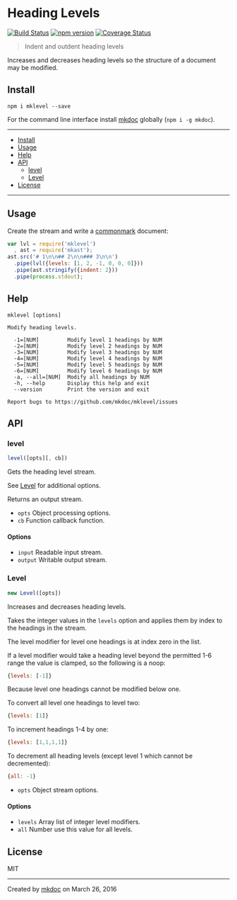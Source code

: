 # Heading Levels

[![Build Status](https://travis-ci.org/mkdoc/mklevel.svg?v=3)](https://travis-ci.org/mkdoc/mklevel)
[![npm version](http://img.shields.io/npm/v/mklevel.svg?v=3)](https://npmjs.org/package/mklevel)
[![Coverage Status](https://coveralls.io/repos/mkdoc/mklevel/badge.svg?branch=master&service=github&v=3)](https://coveralls.io/github/mkdoc/mklevel?branch=master)

> Indent and outdent heading levels

Increases and decreases heading levels so the structure of a document may be modified.

## Install

```
npm i mklevel --save
```

For the command line interface install [mkdoc][] globally (`npm i -g mkdoc`).

---

- [Install](#install)
- [Usage](#usage)
- [Help](#help)
- [API](#api)
   - [level](#level)
   - [Level](#level-1)
- [License](#license)

---

## Usage

Create the stream and write a [commonmark][] document:

```javascript
var lvl = require('mklevel')
  , ast = require('mkast');
ast.src('# 1\n\n## 2\n\n### 3\n\n')
  .pipe(lvl({levels: [1, 2, -1, 0, 0, 0]}))
  .pipe(ast.stringify({indent: 2}))
  .pipe(process.stdout);
```

## Help

```
mklevel [options]

Modify heading levels.

  -1=[NUM]         Modify level 1 headings by NUM
  -2=[NUM]         Modify level 2 headings by NUM
  -3=[NUM]         Modify level 3 headings by NUM
  -4=[NUM]         Modify level 4 headings by NUM
  -5=[NUM]         Modify level 5 headings by NUM
  -6=[NUM]         Modify level 6 headings by NUM
  -a, --all=[NUM]  Modify all headings by NUM
  -h, --help       Display this help and exit
  --version        Print the version and exit

Report bugs to https://github.com/mkdoc/mklevel/issues
```

## API

### level

```javascript
level([opts][, cb])
```

Gets the heading level stream.

See [Level](#level-1) for additional options.

Returns an output stream.

* `opts` Object processing options.
* `cb` Function callback function.

#### Options

* `input` Readable input stream.
* `output` Writable output stream.

### Level

```javascript
new Level([opts])
```

Increases and decreases heading levels.

Takes the integer values in the `levels` option and applies them by index
to the headings in the stream.

The level modifier for level one headings is at index zero in the list.

If a level modifier would take a heading level beyond the permitted 1-6
range the value is clamped, so the following is a noop:

```javascript
{levels: [-1]}
```

Because level one headings cannot be modified below one.

To convert all level one headings to level two:

```javascript
{levels: [1]}
```

To increment headings 1-4 by one:

```javascript
{levels: [1,1,1,1]}
```

To decrement all heading levels (except level 1 which cannot be
decremented):

```javascript
{all: -1}
```

* `opts` Object stream options.

#### Options

* `levels` Array list of integer level modifiers.
* `all` Number use this value for all levels.

## License

MIT

---

Created by [mkdoc](https://github.com/mkdoc/mkdoc) on March 26, 2016

[mkdoc]: https://github.com/mkdoc/mkdoc
[commonmark]: http://commonmark.org
[jshint]: http://jshint.com
[jscs]: http://jscs.info


